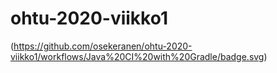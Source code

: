 # ohtu-2020-viikko1
(https://github.com/osekeranen/ohtu-2020-viikko1/workflows/Java%20CI%20with%20Gradle/badge.svg)
